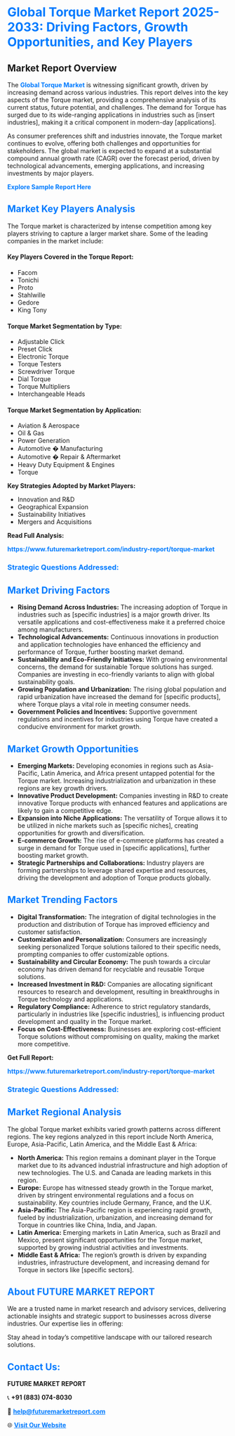 <h1 style="color: #007BFF;">Global Torque Market Report 2025-2033: Driving Factors, Growth Opportunities, and Key Players</h1>

<section id="overview">
<h2>Market Report Overview</h2>
<p>The <a href="https://www.futuremarketreport.com/industry-report/torque-market" style="color: #007BFF; text-decoration: none;"><strong>Global Torque Market</strong></a> is witnessing significant growth, driven by increasing demand across various industries. This report delves into the key aspects of the Torque market, providing a comprehensive analysis of its current status, future potential, and challenges. The demand for Torque has surged due to its wide-ranging applications in industries such as [insert industries], making it a critical component in modern-day [applications].</p>
<p>As consumer preferences shift and industries innovate, the Torque market continues to evolve, offering both challenges and opportunities for stakeholders. The global market is expected to expand at a substantial compound annual growth rate (CAGR) over the forecast period, driven by technological advancements, emerging applications, and increasing investments by major players.</p>
</section>

<section id="overview">
<p><a href="https://www.futuremarketreport.com/request-sample/reportId=128063" style="color: #007BFF; text-decoration: none;"><strong>Explore Sample Report Here</strong></a></p>
</section>

<section id="key-players">
<h2 style="color: #007BFF;">Market Key Players Analysis</h2>
<p>The Torque market is characterized by intense competition among key players striving to capture a larger market share. Some of the leading companies in the market include:</p>
<h4>Key Players Covered in the Torque Report:</h4>
<ul><li>Facom</li><li>Tonichi</li><li>Proto</li><li>Stahlwille</li><li>Gedore</li><li>King Tony</li></ul>
<h4>Torque Market Segmentation by Type:</h4>
<ul><li>Adjustable Click</li><li>Preset Click</li><li>Electronic Torque</li><li>Torque Testers</li><li>Screwdriver Torque</li><li>Dial Torque</li><li>Torque Multipliers</li><li>Interchangeable Heads</li></ul>

<h4>Torque Market Segmentation by Application:</h4>
<ul><li>Aviation &amp; Aerospace</li><li>Oil &amp; Gas</li><li>Power Generation</li><li>Automotive � Manufacturing</li><li>Automotive � Repair &amp; Aftermarket</li><li>Heavy Duty Equipment &amp; Engines</li><li>Torque</li></ul>
<p><strong>Key Strategies Adopted by Market Players:</strong></p>
<ul>
<li>Innovation and R&D</li>
<li>Geographical Expansion</li>
<li>Sustainability Initiatives</li>
<li>Mergers and Acquisitions</li>
</ul>
</section>

<section>
<p><strong>Read Full Analysis: </strong></p><a href="https://www.futuremarketreport.com/industry-report/torque-market" style="color: #007BFF; text-decoration: none;"><strong>https://www.futuremarketreport.com/industry-report/torque-market</strong></a>
<h3 style="color: #007BFF;">Strategic Questions Addressed:</h3>
</section>

<section id="driving-factors">
<h2 style="color: #007BFF;">Market Driving Factors</h2>
<ul>
<li><strong>Rising Demand Across Industries:</strong> The increasing adoption of Torque in industries such as [specific industries] is a major growth driver. Its versatile applications and cost-effectiveness make it a preferred choice among manufacturers.</li>
<li><strong>Technological Advancements:</strong> Continuous innovations in production and application technologies have enhanced the efficiency and performance of Torque, further boosting market demand.</li>
<li><strong>Sustainability and Eco-Friendly Initiatives:</strong> With growing environmental concerns, the demand for sustainable Torque solutions has surged. Companies are investing in eco-friendly variants to align with global sustainability goals.</li>
<li><strong>Growing Population and Urbanization:</strong> The rising global population and rapid urbanization have increased the demand for [specific products], where Torque plays a vital role in meeting consumer needs.</li>
<li><strong>Government Policies and Incentives:</strong> Supportive government regulations and incentives for industries using Torque have created a conducive environment for market growth.</li>
</ul>
</section>

<section id="growth-opportunities">
<h2 style="color: #007BFF;">Market Growth Opportunities</h2>
<ul>
<li><strong>Emerging Markets:</strong> Developing economies in regions such as Asia-Pacific, Latin America, and Africa present untapped potential for the Torque market. Increasing industrialization and urbanization in these regions are key growth drivers.</li>
<li><strong>Innovative Product Development:</strong> Companies investing in R&D to create innovative Torque products with enhanced features and applications are likely to gain a competitive edge.</li>
<li><strong>Expansion into Niche Applications:</strong> The versatility of Torque allows it to be utilized in niche markets such as [specific niches], creating opportunities for growth and diversification.</li>
<li><strong>E-commerce Growth:</strong> The rise of e-commerce platforms has created a surge in demand for Torque used in [specific applications], further boosting market growth.</li>
<li><strong>Strategic Partnerships and Collaborations:</strong> Industry players are forming partnerships to leverage shared expertise and resources, driving the development and adoption of Torque products globally.</li>
</ul>
</section>

<section id="trending-factors">
<h2 style="color: #007BFF;">Market Trending Factors</h2>
<ul>
<li><strong>Digital Transformation:</strong> The integration of digital technologies in the production and distribution of Torque has improved efficiency and customer satisfaction.</li>
<li><strong>Customization and Personalization:</strong> Consumers are increasingly seeking personalized Torque solutions tailored to their specific needs, prompting companies to offer customizable options.</li>
<li><strong>Sustainability and Circular Economy:</strong> The push towards a circular economy has driven demand for recyclable and reusable Torque solutions.</li>
<li><strong>Increased Investment in R&D:</strong> Companies are allocating significant resources to research and development, resulting in breakthroughs in Torque technology and applications.</li>
<li><strong>Regulatory Compliance:</strong> Adherence to strict regulatory standards, particularly in industries like [specific industries], is influencing product development and quality in the Torque market.</li>
<li><strong>Focus on Cost-Effectiveness:</strong> Businesses are exploring cost-efficient Torque solutions without compromising on quality, making the market more competitive.</li>
</ul>
</section>

<section>
<p><strong>Get Full Report: </strong></p><a href="https://www.futuremarketreport.com/industry-report/torque-market" style="color: #007BFF; text-decoration: none;"><strong>https://www.futuremarketreport.com/industry-report/torque-market</strong></a>
<h3 style="color: #007BFF;">Strategic Questions Addressed:</h3>
</section>


<section id="regional-analysis">
<h2 style="color: #007BFF;">Market Regional Analysis</h2>
<p>The global Torque market exhibits varied growth patterns across different regions. The key regions analyzed in this report include North America, Europe, Asia-Pacific, Latin America, and the Middle East & Africa:</p>
<ul>
<li><strong>North America:</strong> This region remains a dominant player in the Torque market due to its advanced industrial infrastructure and high adoption of new technologies. The U.S. and Canada are leading markets in this region.</li>
<li><strong>Europe:</strong> Europe has witnessed steady growth in the Torque market, driven by stringent environmental regulations and a focus on sustainability. Key countries include Germany, France, and the U.K.</li>
<li><strong>Asia-Pacific:</strong> The Asia-Pacific region is experiencing rapid growth, fueled by industrialization, urbanization, and increasing demand for Torque in countries like China, India, and Japan.</li>
<li><strong>Latin America:</strong> Emerging markets in Latin America, such as Brazil and Mexico, present significant opportunities for the Torque market, supported by growing industrial activities and investments.</li>
<li><strong>Middle East & Africa:</strong> The region’s growth is driven by expanding industries, infrastructure development, and increasing demand for Torque in sectors like [specific sectors].</li>
</ul>
</section>

<footer>
<h2 style="color: #007BFF;">About FUTURE MARKET REPORT</h2>
<p>We are a trusted name in market research and advisory services, delivering actionable insights and strategic support to businesses across diverse industries. Our expertise lies in offering:</p>

<p>Stay ahead in today’s competitive landscape with our tailored research solutions.</p>

<h2 style="color: #007BFF;">Contact Us:</h2>
<p><strong>FUTURE MARKET REPORT</strong></p>
<p>📞 <strong>+91 (883) 074-8030</strong></p>
<p>📧 <strong><a href="mailto:help@futuremarketreport.com" style="color: #007BFF;">help@futuremarketreport.com</a></strong></p>
<p>🌐 <strong><a href="https://www.futuremarketreport.com/" style="color: #007BFF;">Visit Our Website</a></strong></p>
</footer>